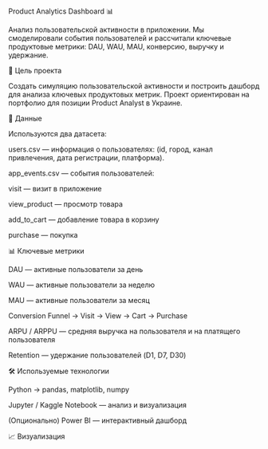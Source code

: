 Product Analytics Dashboard 📊

Анализ пользовательской активности в приложении.
Мы смоделировали события пользователей и рассчитали ключевые продуктовые метрики: DAU, WAU, MAU, конверсию, выручку и удержание.

📌 Цель проекта

Создать симуляцию пользовательской активности и построить дашборд для анализа ключевых продуктовых метрик.
Проект ориентирован на портфолио для позиции Product Analyst в Украине.

📂 Данные

Используются два датасета:

users.csv — информация о пользователях:
(id, город, канал привлечения, дата регистрации, платформа).

app_events.csv — события пользователей:

visit — визит в приложение

view_product — просмотр товара

add_to_cart — добавление товара в корзину

purchase — покупка

📊 Ключевые метрики

DAU — активные пользователи за день

WAU — активные пользователи за неделю

MAU — активные пользователи за месяц

Conversion Funnel → Visit → View → Cart → Purchase

ARPU / ARPPU — средняя выручка на пользователя и на платящего пользователя

Retention — удержание пользователей (D1, D7, D30)

🛠 Используемые технологии

Python → pandas, matplotlib, numpy

Jupyter / Kaggle Notebook — анализ и визуализация

(Опционально) Power BI — интерактивный дашборд

📈 Визуализация

